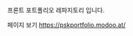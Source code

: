 프론트 포트폴리오 레파지토리 입니다.

페이지 보기 <a href="https://pskportfolio.modoo.at/">https://pskportfolio.modoo.at/</a>
